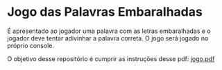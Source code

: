 # Jogo das Palavras Embaralhadas
É apresentado ao jogador uma palavra com as letras embaralhadas e o jogador deve
tentar adivinhar a palavra correta.
O jogo será jogado no próprio console.

O objetivo desse repositório é cumprir as instruções desse pdf:
[jogo.pdf](https://github.com/user-attachments/files/17194629/jogo.pdf)
